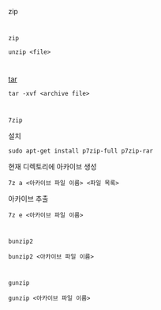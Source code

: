zip
#
`zip`
```
unzip <file>
```
#
[tar](https://www.geeksforgeeks.org/tar-command-linux-examples/)
```
tar -xvf <archive file>
```
#
`7zip`

설치
```
sudo apt-get install p7zip-full p7zip-rar
```

현재 디렉토리에 아카이브 생성
```
7z a <아카이브 파일 이름> <파일 목록>
```

아카이브 추출
```
7z e <아카이브 파일 이름>
```
#
`bunzip2`

```
bunzip2 <아카이브 파일 이름>
```

#
`gunzip`

```
gunzip <아카이브 파일 이름>
```
#
